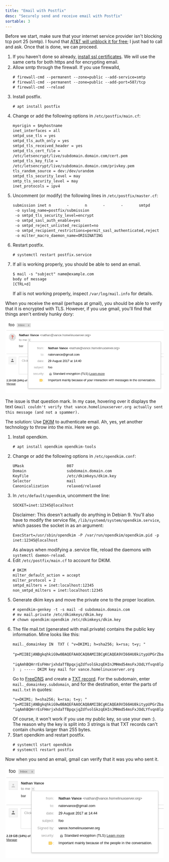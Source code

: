 ```yaml
---
title: "Email with Postfix"
desc: "Securely send and receive email with Postfix"
sortable: 3
---
```


Before we start, make sure that your internet service provider isn't blocking tcp port 25 (smtp). I found that [AT&T will unblock it for free](http://www.ka9q.net/Uverse/port25.html); I just had to call and ask. Once that is done, we can proceed.
1. If you haven't done so already, [install ssl certificates](ssl-with-letsencrypt.html). We will use the same certs for both https and for encrypting email.
2. Allow smtp through the firewall. If you use firewalld,
	```
	# firewall-cmd --permanent --zone=public --add-service=smtp
	# firewall-cmd --permanent --zone=public --add-port=587/tcp
	# firewall-cmd --reload
	```
3. Install postfix.
	```
	# apt install postfix
	```
4. Change or add the following options in `/etc/postfix/main.cf`:
	```
	myorigin = $myhostname
	inet_interfaces = all
	smtpd_use_tls = yes
	smtpd_tls_auth_only = yes
	smtpd_tls_received_header = yes
	smtpd_tls_cert_file = /etc/letsencrypt/live/subdomain.domain.com/cert.pem
	smtpd_tls_key_file = /etc/letsencrypt/live/subdomain.domain.com/privkey.pem
	tls_random_source = dev:/dev/urandom
	smtpd_tls_security_level = may
	smtp_tls_security_level = may
	inet_protocols = ipv4
	```
5. Uncomment (or modify) the following lines in `/etc/postfix/master.cf`:
	```
	submission inet n       -       n       -       -       smtpd
	 -o syslog_name=postfix/submission
	 -o smtpd_tls_security_level=encrypt
	 -o smtpd_sasl_auth_enable=yes
	 -o smtpd_reject_unlisted_recipient=no 
	 -o smtpd_recipient_restrictions=permit_sasl_authenticated,reject
	 -o milter_macro_daemon_name=ORIGINATING
	```
6. Restart postfix.
	```
	# systemctl restart postfix.service
	```
7. If all is working properly, you should be able to send an email.
	```
	$ mail -s "subject" name@example.com
	body of message
	[CTRL+d]
	```
	If all is not working properly, inspect `/var/log/mail.info` for details.

When you receive the email (perhaps at gmail), you should be able to verify that it is encrypted with TLS. However, if you use gmail, you'll find that things aren't entirely hunky dory:

![kinda works](/assets/no-dkms.png)

The issue is that question mark. In my case, hovering over it displays the text `Gmail couldn't verify that vance.homelinuxserver.org actually sent this message (and not a spammer).`

The solution: Use [DKIM](http://www.dkim.org/) to authenticate email. Ah, yes, yet another technology to throw into the mix. Here we go.
1. Install opendkim.
	```
	# apt install opendkim opendkim-tools
	```
2. Change or add the following options in `/etc/opendkim.conf`:
	```
	UMask                   007
	Domain                  subdomain.domain.com
	KeyFile                 /etc/dkimkeys/dkim.key
	Selector                mail
	Canonicalization        relaxed/relaxed
	```
3. In `/etc/default/opendkim`, uncomment the line:
	```
	SOCKET=inet:12345@localhost
	```
	Disclaimer: This doesn't actually do anything in Debian 9. You'll also have to modify the service file, `/lib/systemd/system/opendkim.service`, which passes the socket in as an argument:
	```
	ExecStart=/usr/sbin/opendkim -P /var/run/opendkim/opendkim.pid -p inet:12345@localhost
	```
	As always when modifying a .service file, reload the daemons with `systemctl daemon-reload`.
4. Edit `/etc/postfix/main.cf` to account for DKIM.
	```
	# DKIM
	milter_default_action = accept
	milter_protocol = 2
	smtpd_milters = inet:localhost:12345
	non_smtpd_milters = inet:localhost:12345
	```
5. Generate dkim keys and move the private one to the proper location.
	```
	# opendkim-genkey -t -s mail -d subdomain.domain.com
	# mv mail.private /etc/dkimkeys/dkim.key
	# chown opendkim:opendkim /etc/dkimkeys/dkim.key
	```
6. The file mail.txt (generated with mail.private) contains the public key information. Mine looks like this:
	```
	mail._domainkey	IN	TXT	( "v=DKIM1; h=sha256; k=rsa; t=y; "
		"p=MIIBIjANBgkqhkiG9w0BAQEFAAOCAQ8AMIIBCgKCAQEA9VI66HU8kitypUPGrZbajuWM1tqCDhLuPafk5JMItKIspdBhTO8YxXj2we01Yba21H0JCjROroy23I0r2XT2tmkfsY4q3KhsZlV/UUEH1RohLjmEOYqtRJATUtEdJxG0Pp3KW96L4fTHaabzXsDcdVyJE++I/OvU9NL+UUw4izbYzadBOrU0IDqDoD86Kv5OO3WMK1VNQ97qss"
		"iqAmhBQHrrEsFHmrjxhdaTfBpqxjqZdfvolGkzqEHInJMHmd54msFxJOdLYfvqn8lp6B5+J0islBisAd36wpNxWry8AwB7McxtK9nn+z4s/FYKGaqykaaAYXyer52FPhuM1u1SDwIDAQAB" )  ; ----- DKIM key mail for vance.homelinuxserver.org
	```
	Go to [FreeDNS](https://freedns.afraid.org/) and create a [TXT record](https://en.wikipedia.org/wiki/TXT_record). For the subdomain, enter `mail._domainkey.subdomain`, and for the destination, enter the parts of `mail.txt` in quotes:
	```
	"v=DKIM1; h=sha256; k=rsa; t=y; " "p=MIIBIjANBgkqhkiG9w0BAQEFAAOCAQ8AMIIBCgKCAQEA9VI66HU8kitypUPGrZbajuWM1tqCDhLuPafk5JMItKIspdBhTO8YxXj2we01Yba21H0JCjROroy23I0r2XT2tmkfsY4q3KhsZlV/UUEH1RohLjmEOYqtRJATUtEdJxG0Pp3KW96L4fTHaabzXsDcdVyJE++I/OvU9NL+UUw4izbYzadBOrU0IDqDoD86Kv5OO3WMK1VNQ97qss" "iqAmhBQHrrEsFHmrjxhdaTfBpqxjqZdfvolGkzqEHInJMHmd54msFxJOdLYfvqn8lp6B5+J0islBisAd36wpNxWry8AwB7McxtK9nn+z4s/FYKGaqykaaAYXyer52FPhuM1u1SDwIDAQAB"
	```
	Of course, it won't work if you use my public key, so use your own :). The reason why the key is split into 3 strings is that TXT records can't contain chunks larger than 255 bytes.
7. Start opendkim and restart postfix.
	```
	# systemctl start opendkim
	# systemctl restart postfix
	```

Now when you send an email, gmail can verify that it was you who sent it.

![works](/assets/with-dkms.png)
